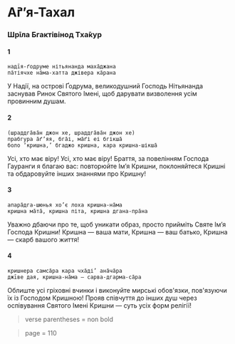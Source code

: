 # А̄ґʼя-Тахал

### Шрīла Бгактівінод Тха̄кур

#### 1

    надīя-ґодруме нітьянанда маха̄джана
    па̄тіячхе на̄ма-хатта джівера ка̄рана

У Надії, на острові Ґодрума, великодушний Господь Нітьянанда заснував Ринок Святого Імені, щоб дарувати визволення усім провинним душам.

#### 2

    (шраддга̄ва̄н джон хе, шраддга̄ва̄н джон хе)
    прабгура а̄ґʼяя, бга̄і, ма̄ґі еі бгікша̄
    боло ‘кришна,’ бгаджо кришна, кара кришна-шікша̄

Усі, хто має віру! Усі, хто має віру! Браття, за повелінням Господа Гауранги я благаю вас: повторюйте Ім’я Кришни, поклоняйтеся Кришні та обдаровуйте інших знаннями про Кришну!

#### 3

    апара̄дга-шюнья хо’є лоха кришна-на̄ма
    кришна ма̄та̄, кришна піта, кришна дгана-пра̄на

Уважно дбаючи про те, щоб уникати образ, просто прийміть Святе Ім’я Господа Кришни! Кришна — ваша мати, Кришна — ваш батько, Кришна — скарб вашого життя!

#### 4

    кришнера самса̄ра кара чха̄ді’ ана̄ча̄ра
    джīве дая, кришна-на̄ма – сарва-дгарма-са̄ра

Облиште усі гріховні вчинки і виконуйте мирські обов'язки, пов'язуючи їх із Господом Кришною! Прояв співчуття до інших душ через оспівування Святого Імені Кришни — суть усіх форм релігії!


> verse parentheses = non bold

> page = 110